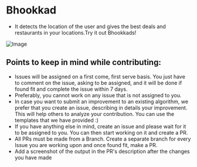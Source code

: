 # Bhookkad
- It detects the location of the user and gives the best deals and restaurants in your locations.Try it out Bhookkads!

![Image](Capture.jpeg)


## Points to keep in mind while contributing:
- Issues will be assigned on a first come, first serve basis. You just have to comment on the issue, asking to be assigned, and it will be done if found fit and complete the issue within 7 days.
- Preferably, you cannot work on any issue that is not assigned to you.
- In case you want to submit an improvement to an existing algorithm, we prefer that you create an issue, describing in details your improvement. This will help others to analyze your contribution. You can use the templates that we have provided :)
- If you have anything else in mind, create an issue and please wait for it to be assigned to you. You can then start working on it and create a PR.
- All PRs must be made from a Branch. Create a separate branch for every Issue you are working upon and once found fit, make a PR.
- Add a screenshot of the output in the PR's description after the changes you have made
